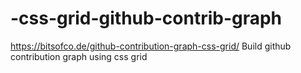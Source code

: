 # -css-grid-github-contrib-graph
https://bitsofco.de/github-contribution-graph-css-grid/
Build github contribution graph using css grid
